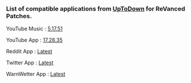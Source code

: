 ### List of compatible applications from [UpToDown](https://uptodown.com) for ReVanced Patches.
YouTube Music : [5.17.51](https://bit.ly/3bFT5Lf)

YouTube App : [17.28.35](https://bit.ly/2Bt5tcM)

Reddit App : [Latest](https://bit.ly/3A85Jw7)

Twitter App : [Latest](https://bit.ly/3BNYdHN)

WarnWetter App : [Latest](https://bit.ly/3p1bHbP)
